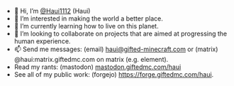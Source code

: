 - 👋 Hi, I’m [@Haui1112](https://github.com/Haui1112) (Haui)
- 👀 I’m interested in making the world a better place.
- 🌱 I’m currently learning how to live on this planet.
- 💞️ I’m looking to collaborate on projects that are aimed at progressing the human experience.
- 📫 Send me messages: (email) haui@gifted-minecraft.com or  (matrix) @haui:matrix.giftedmc.com on matrix (e.g. element).
- Read my rants: (mastodon) [mastodon.giftedmc.com/haui](https://mastodon.giftedmc.com/@haui)
- See all of my public work: (forgejo) https://forge.giftedmc.com/haui.

<!---
Haui1112/Haui1112 is a ✨ special ✨ repository because its `README.md` (this file) appears on your GitHub profile.
You can click the Preview link to take a look at your changes.
--->
